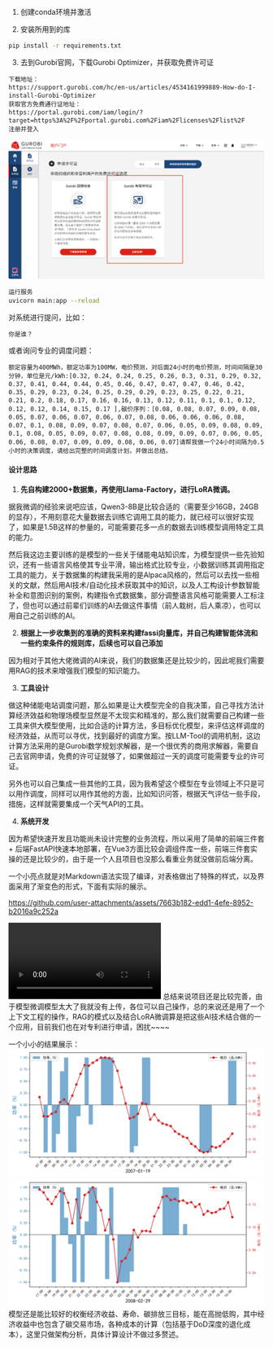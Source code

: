 1. 创建conda环境并激活

2. 安装所用到的库

```bash
pip install -r requirements.txt
```

3. 去到Gurobi官网，下载Gurobi Optimizer，并获取免费许可证

```
下载地址：
https://support.gurobi.com/hc/en-us/articles/4534161999889-How-do-I-install-Gurobi-Optimizer
获取官方免费通行证地址：
https://portal.gurobi.com/iam/login/?target=https%3A%2F%2Fportal.gurobi.com%2Fiam%2Flicenses%2Flist%2F
注册并登入
```



![image-20250806025756302](image-20250806025756302.png)



```bash
运行服务
uvicorn main:app --reload
```

对系统进行提问，比如：
```text
你是谁？
```
或者询问专业的调度问题：
```text
额定容量为400MWh，额定功率为100MW，电价预测，对后面24小时的电价预测，时间间隔是30分钟，单位是元/kWh:[0.32, 0.24, 0.24, 0.25, 0.26, 0.3, 0.31, 0.29, 0.32, 0.37, 0.41, 0.44, 0.44, 0.45, 0.46, 0.47, 0.47, 0.47, 0.46, 0.42, 0.35, 0.29, 0.23, 0.24, 0.25, 0.29, 0.29, 0.23, 0.25, 0.22, 0.21, 0.21, 0.2, 0.18, 0.17, 0.16, 0.16, 0.13, 0.12, 0.11, 0.1, 0.1, 0.12, 0.12, 0.12, 0.14, 0.15, 0.17 ],碳价序列：[0.08, 0.08, 0.07, 0.09, 0.08, 0.05, 0.07, 0.06, 0.07, 0.06, 0.07, 0.08, 0.06, 0.06, 0.06, 0.08, 0.07, 0.1, 0.08, 0.09, 0.07, 0.08, 0.07, 0.06, 0.05, 0.09, 0.08, 0.09, 0.1, 0.08, 0.05, 0.09, 0.07, 0.08, 0.08, 0.09, 0.09, 0.07, 0.06, 0.05, 0.06, 0.08, 0.07, 0.09, 0.09, 0.08, 0.06, 0.07]请帮我做一个24小时间隔为0.5小时的决策调度，请给出完整的时间调度计划，并做出总结。

```

#### 设计思路

1. **先自构建2000+数据集，再使用Llama-Factory，进行LoRA微调。**

  据我微调的经验来说吧应该，Qwen3-8B是比较合适的（需要至少16GB，24GB的显存），不用刻意花大量数据去训练它调用工具的能力，就已经可以很好实现了，如果是1.5B这样的参量的，可能需要花多一点的数据去训练模型调用特定工具的能力。

  然后我这边主要训练的是模型的一些关于储能电站知识库，为模型提供一些先验知识，还有一些语言风格使其专业平滑，输出格式比较专业，小数据训练其调用指定工具的能力，关于数据集的构建我采用的是Alpaca风格的，然后可以去找一些相关的文献，然后用AI技术/自动化技术获取其中的知识，以及人工构设计参数智能补全和意图识别的案例，构建指令式数据集，部分调整语言风格可能需要人工标注了，但也可以通过前辈们训练的AI去做这件事情（前人栽树，后人乘凉），也可以用自己之前训练的AI。

2. **根据上一步收集到的准确的资料来构建fassi向量库，并自己构建智能体流和一些约束条件的规则库，后续也可以自己添加**

  因为相对于其他大佬微调的AI来说，我们的数据集还是比较少的，因此呢我们需要用RAG的技术来增强我们模型的知识能力。

3. **工具设计**

  做这种储能电站调度问题，那么如果是让大模型完全的自我决策，自己寻找方法计算经济效益和物理场模型显然是不太现实和精准的，那么我们就需要自己构建一些工具来供大模型使用，比如合适的计算方法，多目标优化模型，来评估这样调度的经济效益，从而可以寻优，找到最好的调度方案。按LLM-Tool的调用机制，这边计算方法采用的是Gurobi数学规划求解器，是一个很优秀的商用求解器，需要自己去官网申请，免费的许可证就够了，如果做超过一天的调度可能需要专业的许可证。

  另外也可以自己集成一些其他的工具，因为我希望这个模型在专业领域上不只是可以用作调度，同样可以用作其他的方面，比如知识问答，根据天气评估一些手段，措施，这样就需要集成一个天气API的工具。





4. **系统开发**

  因为希望快速开发且功能尚未设计完整的业务流程，所以采用了简单的前端三件套 + 后端FastAPI快速本地部署，在Vue3方面比较会调组件库一些，前端三件套实操的还是比较少的，由于是一个人且项目也没那么看重业务就没做前后端分离。

  一个小亮点就是对Markdown语法实现了编译，对表格做出了特殊的样式，以及界面采用了渐变色的形式，下面有实际的展示。
  
https://github.com/user-attachments/assets/7663b182-edd1-4efe-8952-b2016a9c252a

<video src="\AI问答.mp4"></video>
  总结来说项目还是比较完善，由于模型微调模型太大了我就没有上传，各位可以自己操作，总的来说还是用了一个上下文工程的操作，RAG的模式以及结合LoRA微调算是把这些AI技术结合做的一个应用，目前我们也在对专利进行申请，困扰~~~~

  一个小小的结果展示：
![image-20250806025756302](2007-01-19.svg)
![image-20250806025756302](2008-02-29.svg)
  模型还是能比较好的权衡经济收益、寿命、碳排放三目标，能在高抛低购，其中经济收益中也包含了碳交易市场，各种成本的计算（包括基于DoD深度的退化成本），这里只做架构分析，具体计算设计不做过多赘述。
